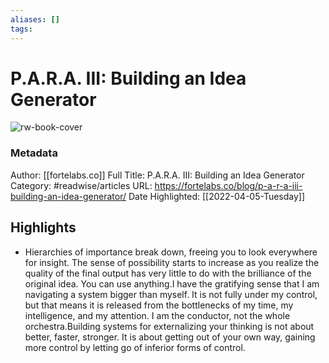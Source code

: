 ```yaml
---
aliases: []
tags:
---
```

# P.A.R.A. III: Building an Idea Generator

![rw-book-cover](https://readwise-assets.s3.amazonaws.com/static/images/article2.74d541386bbf.png)
### Metadata
Author: [[fortelabs.co]]
Full Title: P.A.R.A. III: Building an Idea Generator
Category: #readwise/articles
URL: https://fortelabs.co/blog/p-a-r-a-iii-building-an-idea-generator/
Date Highlighted: [[2022-04-05-Tuesday]]

## Highlights
- Hierarchies of importance break down, freeing you to look everywhere for insight. The sense of possibility starts to increase as you realize the quality of the final output has very little to do with the brilliance of the original idea. You can use anything.I have the gratifying sense that I am navigating a system bigger than myself. It is not fully under my control, but that means it is released from the bottlenecks of my time, my intelligence, and my attention. I am the conductor, not the whole orchestra.Building systems for externalizing your thinking is not about better, faster, stronger. It is about getting out of your own way, gaining more control by letting go of inferior forms of control.
